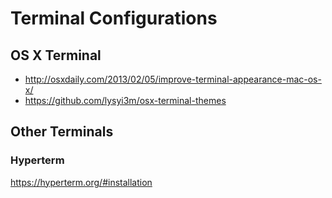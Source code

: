 # Terminal Configurations

## OS X Terminal

* <http://osxdaily.com/2013/02/05/improve-terminal-appearance-mac-os-x/>
* <https://github.com/lysyi3m/osx-terminal-themes>

## Other Terminals

### Hyperterm

<https://hyperterm.org/#installation>



